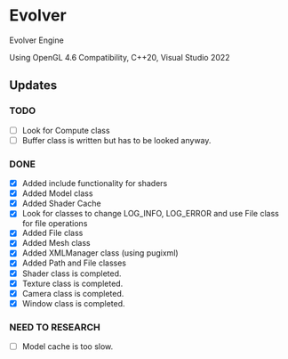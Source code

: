 # Evolver
Evolver Engine

Using OpenGL 4.6 Compatibility, C++20, Visual Studio 2022

## Updates
### TODO
- [ ] Look for Compute class
- [ ] Buffer class is written but has to be looked anyway.
### DONE
- [x] Added include functionality for shaders
- [x] Added Model class
- [x] Added Shader Cache
- [x] Look for classes to change LOG_INFO, LOG_ERROR and use File class for file operations
- [x] Added File class
- [x] Added Mesh class
- [x] Added XMLManager class (using pugixml)
- [x] Added Path and File classes
- [x] Shader class is completed.
- [x] Texture class is completed.
- [x] Camera class is completed.
- [x] Window class is completed.
### NEED TO RESEARCH
- [ ] Model cache is too slow.